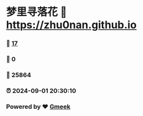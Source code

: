# 梦里寻落花 :link: https://zhu0nan.github.io 
### :page_facing_up: [17](https://zhu0nan.github.io/tag.html) 
### :speech_balloon: 0 
### :hibiscus: 25864 
### :alarm_clock: 2024-09-01 20:30:10 
### Powered by :heart: [Gmeek](https://github.com/Meekdai/Gmeek)
